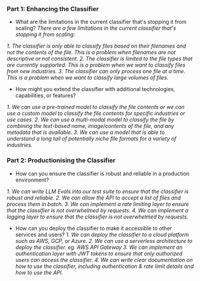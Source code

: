 ### Part 1: Enhancing the Classifier

- What are the limitations in the current classifier that's stopping it from scaling?
_There are a few limitations in the current classifier that's stopping it from scaling:_

_1. The classifier is only able to classify files based on their filenames and not the contents of the file. This is a problem when filenames are not descriptive or not consistent._
_2. The classifier is limited to the file types that are currently supported. This is a problem when we want to classify files from new industries._
_3. The classifier can only process one file at a time. This is a problem when we want to classify large volumes of files._

- How might you extend the classifier with additional technologies, capabilities, or features?

_1. We can use a pre-trained model to classify the file contents or we can use a custom model to classify the file contents for specific industries or use cases._
_2. We can use a multi-modal model to classify the file by combining the text-based name, image/contents of the file, and any metadata that is available._
_3. We can use a model that is able to understand a long tail of potentially niche file formats for a variety of industries._


### Part 2: Productionising the Classifier 

- How can you ensure the classifier is robust and reliable in a production environment?

_1. We can write LLM Evals into our test suite to ensure that the classifier is robust and reliable._
_2. We can allow the API to accept a list of files and process them in batch._
_3. We can implement a rate limiting layer to ensure that the classifier is not overwhelmed by requests._
_4. We can implement a logging layer to ensure that the classifier is not overwhelmed by requests._

- How can you deploy the classifier to make it accessible to other services and users?
_1. We can deploy the classifier to a cloud platform such as AWS, GCP, or Azure._
_2. We can use a serverless architecture to deploy the classifier. eg. AWS API Gateway_
_3. We can implement an authentication layer with JWT tokens to ensure that only authorized users can access the classifier._
_4. We can write clear documentation on how to use the classifier, including authentication & rate limit details and how to use the API._
